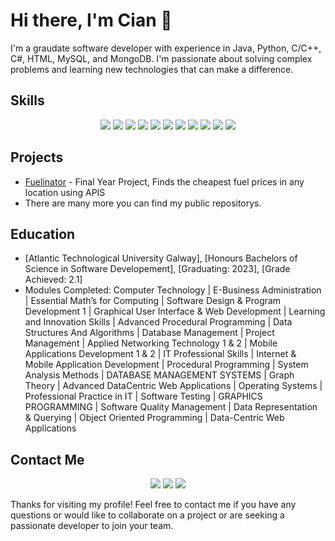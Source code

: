 # Hi there, I'm Cian 👋

I'm a graudate software developer with experience in Java, Python, C/C++, C#, HTML, MySQL, and MongoDB. I'm passionate about solving complex problems and learning new technologies that can make a difference.

## Skills
<p align="center">
  <img src="https://img.shields.io/badge/Java-Strong-blue?style=flat&logo=java&logoColor=white">
  <img src="https://img.shields.io/badge/Python-Strong-blue?style=flat&logo=python&logoColor=white">
  <img src="https://img.shields.io/badge/C%2FC%2B%2B-Intermediate-blue?style=flat&logo=c%2B%2B&logoColor=white">
  <img src="https://img.shields.io/badge/C%23-Intermediate-blue?style=flat&logo=c-sharp&logoColor=white">
  <img src="https://img.shields.io/badge/HTML-Strong-blue?style=flat&logo=html5&logoColor=white">
  <img src="https://img.shields.io/badge/MySQL-Intermediate-blue?style=flat&logo=mysql&logoColor=white">
  <img src="https://img.shields.io/badge/MongoDB-Intermediate-blue?style=flat&logo=mongodb&logoColor=white">
  <img src="https://img.shields.io/badge/Ruby-Intermediate-blue?style=flat&logo=ruby&logoColor=white">
  <img src="https://img.shields.io/badge/Git-Strong-blue?style=flat&logo=git&logoColor=white">
  <img src="https://img.shields.io/badge/Unity-Intermediate-blue?style=flat&logo=unity&logoColor=white">
  <img src="https://img.shields.io/badge/React-Intermediate-blue?style=flat&logo=react&logoColor=white">
</p>

## Projects

- [Fuelinator](https://github.com/CianHession/Fuelinator) - Final Year Project, Finds the cheapest fuel prices in any location using APIS
- There are many more you can find my public repositorys. 

## Education
- [Atlantic Technological University Galway], [Honours Bachelors of Science in Software Developement], [Graduating: 2023], [Grade Achieved: 2.1]
- Modules Completed: Computer Technology | E-Business Administration | Essential Math’s for Computing | Software Design & Program
Development 1 | Graphical User Interface & Web Development | Learning and Innovation Skills | Advanced Procedural
Programming | Data Structures And Algorithms | Database Management | Project Management | Applied Networking
Technology 1 & 2 | Mobile Applications Development 1 & 2 | IT Professional Skills | Internet & Mobile Application Development
| Procedural Programming | System Analysis Methods | DATABASE MANAGEMENT SYSTEMS | Graph Theory | Advanced DataCentric Web Applications | Operating Systems | Professional Practice in IT | Software Testing | GRAPHICS PROGRAMMING |
Software Quality Management | Data Representation & Querying | Object Oriented Programming | Data-Centric Web
Applications

## Contact Me
<p align="center">
  <a href="https://www.linkedin.com/in/cian-hession/" alt="Linkedin"><img src="https://img.shields.io/badge/-LinkedIn-blue?style=flat-square&logo=linkedin&logoColor=white" /></a>
  <a href="mailto:cianhession1@gmail.com" alt="Email"><img src="https://img.shields.io/badge/-Email-blue?style=flat-square&logo=gmail&logoColor=white" /></a>
  <a href="" alt="Website"><img src="https://img.shields.io/badge/-Website-blue?style=flat-square&logo=firefox&logoColor=white" /></a>
</p>

Thanks for visiting my profile! Feel free to contact me if you have any questions or would like to collaborate on a project or are seeking a passionate developer to join your team.
